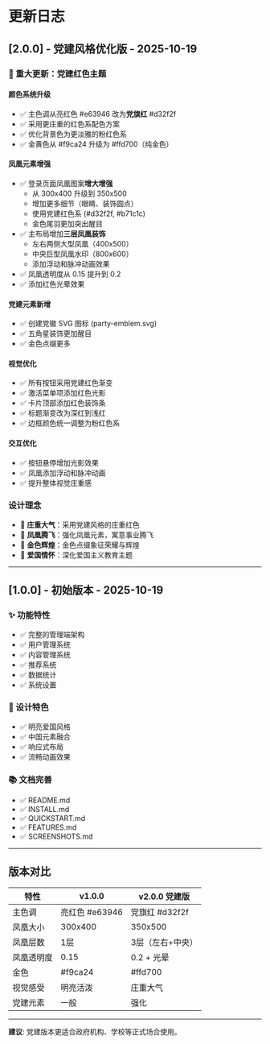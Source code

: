 # 更新日志

## [2.0.0] - 党建风格优化版 - 2025-10-19

### 🎨 重大更新：党建红色主题

#### 颜色系统升级
- ✅ 主色调从亮红色 #e63946 改为**党旗红** #d32f2f
- ✅ 采用更庄重的红色系配色方案
- ✅ 优化背景色为更淡雅的粉红色系
- ✅ 金黄色从 #f9ca24 升级为 #ffd700（纯金色）

#### 凤凰元素增强
- ✅ 登录页面凤凰图案**增大增强**
  - 从 300x400 升级到 350x500
  - 增加更多细节（眼睛、装饰圆点）
  - 使用党建红色系 (#d32f2f, #b71c1c)
  - 金色尾羽更加突出醒目
- ✅ 主布局增加**三层凤凰装饰**
  - 左右两侧大型凤凰（400x500）
  - 中央巨型凤凰水印（800x600）
  - 添加浮动和脉冲动画效果
- ✅ 凤凰透明度从 0.15 提升到 0.2
- ✅ 添加红色光晕效果

#### 党建元素新增
- ✅ 创建党徽 SVG 图标 (party-emblem.svg)
- ✅ 五角星装饰更加醒目
- ✅ 金色点缀更多

#### 视觉优化
- ✅ 所有按钮采用党建红色渐变
- ✅ 激活菜单项添加红色光影
- ✅ 卡片顶部添加红色装饰条
- ✅ 标题渐变改为深红到浅红
- ✅ 边框颜色统一调整为粉红色系

#### 交互优化
- ✅ 按钮悬停增加光影效果
- ✅ 凤凰添加浮动和脉冲动画
- ✅ 提升整体视觉庄重感

### 设计理念
- 🎯 **庄重大气**：采用党建风格的庄重红色
- 🎯 **凤凰腾飞**：强化凤凰元素，寓意事业腾飞
- 🎯 **金色辉煌**：金色点缀象征荣耀与辉煌
- 🎯 **爱国情怀**：深化爱国主义教育主题

---

## [1.0.0] - 初始版本 - 2025-10-19

### ✨ 功能特性
- ✅ 完整的管理端架构
- ✅ 用户管理系统
- ✅ 内容管理系统
- ✅ 推荐系统
- ✅ 数据统计
- ✅ 系统设置

### 🎨 设计特色
- ✅ 明亮爱国风格
- ✅ 中国元素融合
- ✅ 响应式布局
- ✅ 流畅动画效果

### 📚 文档完善
- ✅ README.md
- ✅ INSTALL.md
- ✅ QUICKSTART.md
- ✅ FEATURES.md
- ✅ SCREENSHOTS.md

---

## 版本对比

| 特性 | v1.0.0 | v2.0.0 党建版 |
|------|--------|---------------|
| 主色调 | 亮红色 #e63946 | 党旗红 #d32f2f |
| 凤凰大小 | 300x400 | 350x500 |
| 凤凰层数 | 1层 | 3层（左右+中央） |
| 凤凰透明度 | 0.15 | 0.2 + 光晕 |
| 金色 | #f9ca24 | #ffd700 |
| 视觉感受 | 明亮活泼 | 庄重大气 |
| 党建元素 | 一般 | 强化 |

---

**建议**: 党建版本更适合政府机构、学校等正式场合使用。

